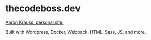 thecodeboss.dev
===

[Aaron Krauss' personal site.](https://thecodeboss.dev)

Built with Wordpress, Docker, Webpack, HTML, Sass, JS, and more.
